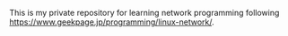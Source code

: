 This is my private repository for learning network programming following https://www.geekpage.jp/programming/linux-network/.
